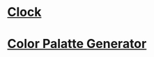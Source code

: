 <h1><a href="https://preetirajclockproject.netlify.app/">Clock</a></h1>
<h1><a href="https://randomcolorgeneratorpreetiraj.netlify.app/">Color Palatte Generator</a></h1>